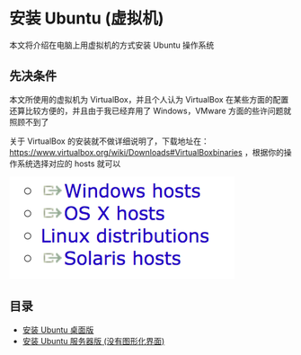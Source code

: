 # 安装 Ubuntu (虚拟机)

本文将介绍在电脑上用虚拟机的方式安装 Ubuntu 操作系统

## 先决条件

本文所使用的虚拟机为 VirtualBox，并且个人认为 VirtualBox 在某些方面的配置还算比较方便的，并且由于我已经弃用了 Windows，VMware 方面的些许问题就照顾不到了

关于 VirtualBox 的安装就不做详细说明了，下载地址在：https://www.virtualbox.org/wiki/Downloads#VirtualBoxbinaries ，根据你的操作系统选择对应的 hosts 就可以

![hosts](hosts.png)

## 目录

* [安装 Ubuntu 桌面版](https://github.com/m4XEp1/Epis-Knowledge-Repo/blob/master/Install%20Ubuntu/Ubuntu%20GUI/README.md)
* [安装 Ubuntu 服务器版 (没有图形化界面)](https://github.com/m4XEp1/Epis-Knowledge-Repo/blob/master/Install%20Ubuntu/Ubuntu%20Server/README.md)
